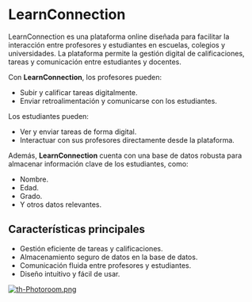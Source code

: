 # LearnConnection 

LearnConnection es una plataforma online diseñada para facilitar la interacción entre profesores y estudiantes en escuelas, colegios y universidades. La plataforma permite la gestión digital de calificaciones, tareas y comunicación entre estudiantes y docentes.  

Con **LearnConnection**, los profesores pueden:  
- Subir y calificar tareas digitalmente.  
- Enviar retroalimentación y comunicarse con los estudiantes.  

Los estudiantes pueden:  
- Ver y enviar tareas de forma digital.  
- Interactuar con sus profesores directamente desde la plataforma.  

Además, **LearnConnection** cuenta con una base de datos robusta para almacenar información clave de los estudiantes, como:  
- Nombre.  
- Edad.  
- Grado.  
- Y otros datos relevantes.

## Características principales  
- Gestión eficiente de tareas y calificaciones.  
- Almacenamiento seguro de datos en la base de datos.  
- Comunicación fluida entre profesores y estudiantes.  
- Diseño intuitivo y fácil de usar.  

[![th-Photoroom.png](https://i.postimg.cc/RZ5rL4Qh/th-Photoroom.png)](https://postimg.cc/2VwXzptN)
